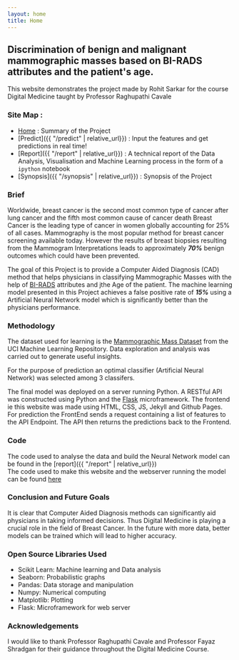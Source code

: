 ```yaml
---
layout: home
title: Home
---
```


## Discrimination of benign and malignant mammographic masses based on BI-RADS attributes and the patient's age.
This website demonstrates the project made by Rohit Sarkar for the course
Digital Medicine taught by Professor Raghupathi Cavale

### **Site Map** : 
- [Home]({{site.base_url}}) : Summary of the Project
- [Predict]({{ "/predict" | relative_url}}) : Input the features and get predictions in real time!
- [Report]({{ "/report" | relative_url}}) : A technical report of the Data Analysis, Visualisation and Machine Learning  process in the form of a `ipython` notebook
- [Synopsis]({{ "/synopsis" | relative_url}}) : Synopsis of the Project

### **Brief**
Worldwide, breast cancer is the second most common type of cancer after lung cancer and the fifth most common cause of cancer
death Breast Cancer is the leading type of cancer in women globally accounting for 25% of all cases.
Mammography is the most popular method for breast cancer screening available today.
However the results of breast biopsies resulting from the Mammogram Interpretations leads to approximately
***70%*** benign outcomes which could have been prevented.

The goal of this Project is to provide a Computer Aided Diagnosis (CAD) method that helps physicians in classifying
Mammographic Masses with the help of [BI-RADS](https://radiopaedia.org/articles/breast-imaging-reporting-and-data-system-bi-rads)
attributes and jthe Age of the patient. The machine learning model presented in this Project achieves a false positive rate of 
***15%*** using a Artificial Neural Network model which is significantly better than the physicians performance.

### **Methodology**
The dataset used for learning is the [Mammographic Mass Dataset](http://archive.ics.uci.edu/ml/datasets/mammographic+mass) from the UCI Machine Learning Repository. 
Data exploration and analysis was carried out to generate useful insights.

For the purpose of prediction an optimal classifier (Artificial Neural Network) was selected among 3 classifers.

The final model was deployed on a server running Python. A RESTful API was constructed using Python and the 
[Flask](http://flask.pocoo.org/) microframework. The frontend ie this website was made using HTML, CSS, JS, Jekyll and Github Pages.
For prediction the FrontEnd sends a request containing a list of features to the API Endpoint. The API then returns the 
predictions back to the Frontend.

### **Code**
The code used to analyse the data and build the Neural Network model can be found in the [report]({{ "/report" | relative_url}})
<br>
The code used to make this website and the webserver running the model can be found [here](https://github.com/rsarky/Mammographic-Mass/)

### **Conclusion and Future Goals**
It is clear that Computer Aided Diagnosis methods can significantly aid physicians in taking informed decisions. 
Thus Digital Medicine is playing a crucial role in the field of Breast Cancer.
In the future with more data, better models can be trained which will lead to higher accuracy.

### **Open Source Libraries Used**
- Scikit Learn:  Machine learning and Data analysis
- Seaborn: Probabilistic graphs
- Pandas: Data storage and manipulation
- Numpy: Numerical computing
- Matplotlib: Plotting
- Flask: Microframework for web server

### **Acknowledgements**
I would like to thank Professor Raghupathi Cavale and Professor Fayaz Shradgan for their guidance throughout the Digital Medicine Course.
